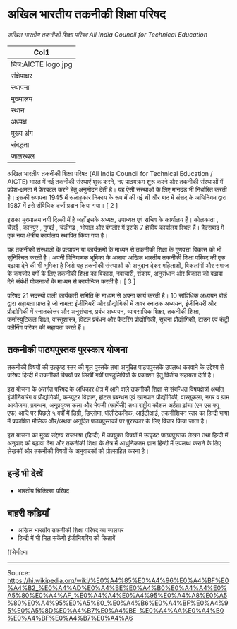# अखिल भारतीय तकनीकी शिक्षा परिषद

*अखिल भारतीय तकनीकी शिक्षा परिषद All India Council for Technical Education*

| Col1 |
| --- |
| चित्र:AICTE logo.jpg |
| संक्षेपाक्षर |
| स्थापना |
| मुख्यालय |
| स्थान |
| अध्यक्ष |
| मुख्य अंग |
| संबद्धता |
| जालस्थल |

अखिल भारतीय तकनीकी शिक्षा परिषद (All India Council for Technical Education / AICTE) भारत में नई तकनीकी संस्थाएं शुरू करने, नए पाठयक्रम शुरू करने और तकनीकी संस्थाओं में प्रवेश-क्षमता में फेरबदल करने हेतु अनुमोदन देती है। यह ऐसी संस्थाओं के लिए मानदंड भी निर्धारित करती है। इसकी स्थापना 1945 में सलाहकार निकाय के रूप में की गई थी और बाद में संसद के अधिनियम द्वारा 1987 में इसे संविधिक दर्जा प्रदान किया गया। [ 2 ]

इसका मुख्यालय नयी दिल्ली में है जहाँ इसके अध्यक्ष, उपाध्यक्ष एवं सचिव के कार्यालय हैं। कोलकाता , चैन्नई , कानपुर , मुम्बई , चंडीगढ़ , भोपाल और बंगलौर में इसके 7 क्षेत्रीय कार्यालय स्थित हैं। हैदराबाद में एक नया क्षेत्रीय कार्यालय स्थापित किया गया है।

यह तकनीकी संस्थाओं के प्रत्यायन या कार्यक्रमों के माध्यम से तकनीकी शिक्षा के गुणवत्ता विकास को भी सुनिश्‍चित करती है। अपनी विनियामक भूमिका के अलावा अखिल भारतीय तकनीकी शिक्षा परिषद की एक बढ़ावा देने की भी भूमिका है जिसे यह तकनीकी संस्थाओं को अनुदान देकर महिलाओं, विकलांगों और समाज के कमजोर वर्गों के लिए तकनीकी शिक्षा का विकास, नवाचारी, संकाय, अनुसंधान और विकास को बढ़ावा देने संबंधी योजनाओं के माध्यम से कार्यान्वित करती है। [ 3 ]

परिषद 21 सदस्यों वाली कार्यकारी समिति के माध्यम से अपना कार्य करती है। 10 सांविधिक अध्ययन बोर्ड द्वारा सहायता प्राप्त है जो नामत: इंजीनियरी और प्रौद्योगिकी में अवर स्नातक अध्ययन, इंजीनियरी और प्रौद्योगिकी में स्नातकोत्तर और अनुसंधान, प्रबंध अध्ययन, व्यावसायिक शिक्षा, तकनीकी शिक्षा, फर्मास्युटिकल शिक्षा, वास्तुशास्त्र, होटल प्रबंधन और कैटरिंग प्रौद्योगिकी, सूचना प्रौद्योगिकी, टाउन एवं कंट्री पलैनिंग परिषद की सहायता करते हैं।

## तकनीकी पाठ्यपुस्तक पुरस्कार योजना

तकनीकी विषयों की उत्कृष्ट स्तर की मूल पुस्तकें तथा अनूदित पाठ्यपुस्तकें उपलब्ध करवाने के उद्देश्य से परिषद हिन्दी में तकनीकी विषयों पर लिखीं गयीं पाण्डुलिपियों के प्रकाशन हेतु वित्तीय सहायता देती है।

इस योजना के अंतर्गत परिषद के अधिकार क्षेत्र में आने वाले तकनीकी शिक्षा से संबन्धित विषयक्षेत्रों अर्थात् इंजीनियरिंग व प्रौद्योगिकी, कम्प्यूटर विज्ञान, होटल प्रबन्धन एवं खानपान प्रौद्योगिकी, वास्तुकला, नगर व ग्राम आयोजना, प्रबन्धन, अनुप्रयुक्त कला और भेषजी (फार्मेसी) तथा राष्ट्रीय कौशल अर्हता ढ़ांचा (एन एस क्यू एफ) आदि पर पिछले ५ वर्षों में डिग्री, डिप्लोमा, पॉलीटेकनिक, आईटीआई, तकनीशियन स्तर का हिन्दी भाषा में प्रकाशित मौलिक और/अथवा अनूदित पाठ्यपुस्तकों पर पुरस्कार के लिए विचार किया जाता है।

इस याजना का मुख्य उद्देश्य राजभाषा (हिन्दी) में उपयुक्त विषयों में उत्कृष्ट पाठ्यपुस्तक लेखन तथा हिन्दी में अनुवाद को बढ़ावा देना और तकनीकी शिक्षा के क्षेत्र में आधुनिकतम ज्ञान हिन्दी में उपलब्ध कराने के लिए लेखकों और तकनीकी विषयों के अनुवादकों को प्रोत्साहित करना है।

## इन्हें भी देखें

- भारतीय चिकित्सा परिषद

## बाहरी कड़ियाँ

- अखिल भारतीय तकनीकी शिक्षा परिषद का जालघर
- हिन्दी में भी मिल सकेंगी इंजीनियरिंग की किताबें

[[श्रेणी:मा

---
Source: https://hi.wikipedia.org/wiki/%E0%A4%85%E0%A4%96%E0%A4%BF%E0%A4%B2_%E0%A4%AD%E0%A4%BE%E0%A4%B0%E0%A4%A4%E0%A5%80%E0%A4%AF_%E0%A4%A4%E0%A4%95%E0%A4%A8%E0%A5%80%E0%A4%95%E0%A5%80_%E0%A4%B6%E0%A4%BF%E0%A4%95%E0%A5%8D%E0%A4%B7%E0%A4%BE_%E0%A4%AA%E0%A4%B0%E0%A4%BF%E0%A4%B7%E0%A4%A6
